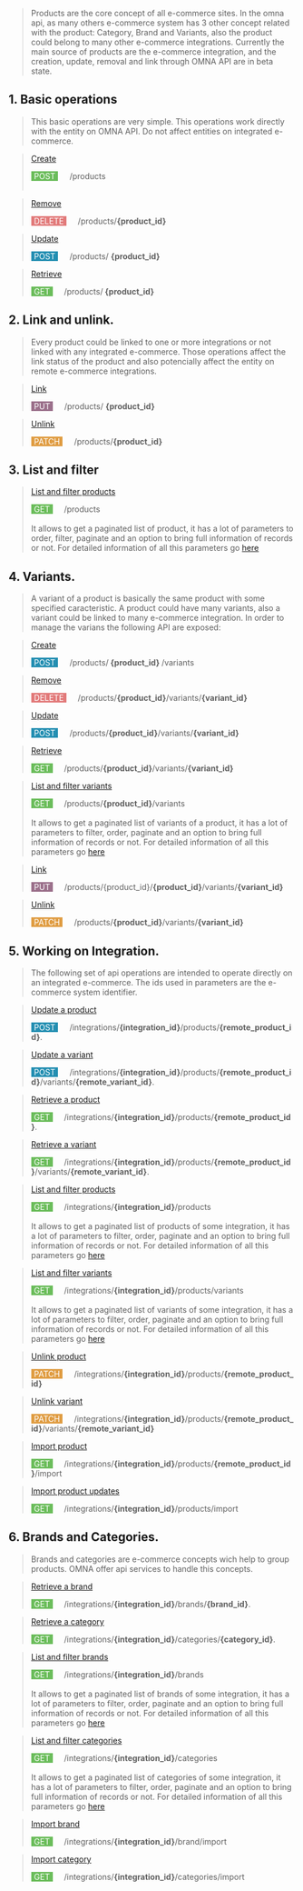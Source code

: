 > Products are the core concept of all e-commerce sites. In the omna api, as many others e-commerce system has 3 other concept related with the product:
Category, Brand and Variants, also the product could belong to many other e-commerce integrations. Currently the main source of products are the e-commerce integration, and the creation, update, removal and link through OMNA API are in beta state.

## 1. Basic operations

> This basic operations are very simple. This operations work directly with the entity on OMNA API. Do not affect entities on integrated e-commerce.

>[Create](//cenit-io.github.io/eCapi/api-spec/#operation/create_product_beta_)<div style="background-color:#6BBD5B; color:white; border:0px solid brown;border-radius:0px; float:left; padding-right: 5px; padding-left: 5px; margin-right:20px;"> POST </div> /products </br> </br> 

> [Remove](//cenit-io.github.io/eCapi/api-spec/#operation/delete_product_beta_) <div style="background-color:#E27A7A; color:white; border:0px solid brown;border-radius:0px; float:left; padding-right: 5px; padding-left: 5px; margin-right:20px;"> DELETE </div> /products/<b>{product_id}</b>

>[Update](//cenit-io.github.io/eCapi/api-spec/#operation/update_product_beta_) <div style="background-color:#248fB2; color:white; border:0px solid brown;border-radius:0px; float:left; padding-right: 5px; padding-left: 5px; margin-right:20px;"> POST </div> /products/ <b> {product_id} </b>

>[Retrieve](//cenit-io.github.io/eCapi/api-spec/#operation/get_product_beta_) <div style="background-color:#6BBD5B; color:white; border:0px solid brown;border-radius:0px; float:left; padding-right: 5px; padding-left: 5px; margin-right:20px;"> GET </div> /products/<b> {product_id} </b>

## 2. Link and unlink.

> Every product could be linked to one or more integrations or not linked with any integrated e-commerce. Those operations affect the link status of the product and also potencially affect the entity on remote e-commerce integrations.

>[Link](//cenit-io.github.io/eCapi/api-spec/#operation/#link_product_async_beta_)<div style="background-color:#9B708B; color:white; border:0px solid brown;border-radius:0px; float:left; padding-right: 5px; padding-left: 5px; margin-right:20px;"> PUT </div> /products/ <b>{product_id} </b>

>[Unlink](//cenit-io.github.io/eCapi/api-spec/#operation/#unlink_product_async_beta_)<div style="background-color:#E09D43; color:white; border:0px solid brown;border-radius:0px; float:left; padding-right: 5px; padding-left: 5px; margin-right:20px;"> PATCH </div> /products/<b>{product_id}</b>

## 3. List and filter
>[List and filter products](//cenit-io.github.io/eCapi/api-spec/#operation/get_products_beta_)<div style="background-color:#6BBD5B; color:white; border:0px solid brown;border-radius:0px; float:left; padding-right: 5px; padding-left: 5px; margin-right:20px;"> GET </div> /products </br></br>
It allows to get a paginated list of product, it has a lot of parameters to order, filter, paginate and an option to bring full information of records or not. For detailed information of all this parameters go [here](//cenit-io.github.io/eCapi/api-spec/#operation/get_products_beta_)

## 4. Variants.
>A variant of a product is basically the same product with some specified caracteristic. A product could have many variants, also a variant could be linked to many e-commerce integration. In order to manage the varians the following API are exposed:

>[Create](//cenit-io.github.io/eCapi/api-spec/#operation/create_variant_beta_)<div style="background-color:#248fB2; color:white; border:0px solid brown;border-radius:0px; float:left; padding-right: 5px; padding-left: 5px; margin-right:20px;"> POST </div> /products/<b> {product_id} </b>/variants 

>[Remove](//cenit-io.github.io/eCapi/api-spec/#operation/delete_variant_beta_)<div style="background-color:#E27A7A; color:white; border:0px solid brown;border-radius:0px; float:left; padding-right: 5px; padding-left: 5px; margin-right:20px;"> DELETE </div> /products/<b>{product_id}</b>/variants/<b>{variant_id}</b>

>[Update](//cenit-io.github.io/eCapi/api-spec/#operation/update_variant_beta_)<div style="background-color:#248fB2; color:white; border:0px solid brown;border-radius:0px; float:left; padding-right: 5px; padding-left: 5px; margin-right:20px;"> POST </div> /products/<b>{product_id}</b>/variants/<b>{variant_id}</b>	

>[Retrieve](//cenit-io.github.io/eCapi/api-spec/#operation/get_variant_beta_)
> <div style="background-color:#6BBD5B; color:white; border:0px solid brown;border-radius:0px; float:left; padding-right: 5px; padding-left: 5px; margin-right:20px;"> GET </div> /products/<b>{product_id}</b>/variants/<b>{variant_id}</b>

>[List and filter variants](//cenit-io.github.io/eCapi/api-spec/#operation/get_variants_beta_)<div style="background-color:#6BBD5B; color:white; border:0px solid brown;border-radius:0px; float:left; padding-right: 5px; padding-left: 5px; margin-right:20px;"> GET </div> /products/<b>{product_id}</b>/variants </br> </br> It allows to get a paginated list of variants of a product, it has a lot of parameters to filter, order, paginate and an option to bring full information of records or not. For detailed information of all this parameters go [here](//cenit-io.github.io/eCapi/api-spec/#operation/get_variants_beta_)

>[Link](//cenit-io.github.io/eCapi/api-spec/#operation/#link_variant_beta_) <div style="background-color:#9B708B; color:white; border:0px solid brown;border-radius:0px; float:left; padding-right: 5px; padding-left: 5px; margin-right:20px;"> PUT </div> /products/{product_id}/<b>{product_id}</b>/variants/<b>{variant_id}</b>

>[Unlink](//cenit-io.github.io/eCapi/api-spec/#operation/#unlink_variant_async_beta_)<div style="background-color:#E09D43; color:white; border:0px solid brown;border-radius:0px; float:left; padding-right: 5px; padding-left: 5px; margin-right:20px;"> PATCH </div> /products/<b>{product_id}</b>/variants/<b>{variant_id}</b>

## 5. Working on Integration.
> The following set of api operations are intended to operate directly on an integrated e-commerce. The ids used in parameters are the e-commerce system identifier.

>[Update a product](//cenit-io.github.io/eCapi/api-spec/#operation/#update_integration_product_beta_) <div style="background-color:#248fB2; color:white; border:0px solid brown;border-radius:0px; float:left; padding-right: 5px; padding-left: 5px; margin-right:20px;"> POST </div> /integrations/<b>{integration_id}</b>/products/<b>{remote_product_id}</b>. 

>[Update a variant](//cenit-io.github.io/eCapi/api-spec/#operation/#update_integration_variant_beta_) <div style="background-color:#248fB2; color:white; border:0px solid brown;border-radius:0px; float:left; padding-right: 5px; padding-left: 5px; margin-right:20px;"> POST </div> /integrations/<b>{integration_id}</b>/products/<b>{remote_product_id}</b>/variants/<b>{remote_variant_id}</b>. 

>[Retrieve a product](//cenit-io.github.io/eCapi/api-spec/#operation/#get_integration_product_beta_) <div style="background-color:#6BBD5B; color:white; border:0px solid brown;border-radius:0px; float:left; padding-right: 5px; padding-left: 5px; margin-right:20px;"> GET </div> /integrations/<b>{integration_id}</b>/products/<b>{remote_product_id}</b>.

>[Retrieve a variant](//cenit-io.github.io/eCapi/api-spec/#operation/#get_integration_variant_beta_) <div style="background-color:#6BBD5B; color:white; border:0px solid brown;border-radius:0px; float:left; padding-right: 5px; padding-left: 5px; margin-right:20px;"> GET </div> /integrations/<b>{integration_id}</b>/products/<b>{remote_product_id}</b>/variants/<b>{remote_variant_id}</b>.

>[List and filter products](//cenit-io.github.io/eCapi/api-spec/#operation/get_integration_products_beta_) <div style="background-color:#6BBD5B; color:white; border:0px solid brown;border-radius:0px; float:left; padding-right: 5px; padding-left: 5px; margin-right:20px;"> GET </div> /integrations/<b>{integration_id}</b>/products </br></br>
It allows to get a paginated list of products of some integration, it has a lot of parameters to filter, order, paginate and an option to bring full information of records or not. For detailed information of all this parameters go [here](//cenit-io.github.io/eCapi/api-spec/#operation/get_integration_products_beta_)

>[List and filter variants](//cenit-io.github.io/eCapi/api-spec/#operation/get_integration_variants_beta_) <div style="background-color:#6BBD5B; color:white; border:0px solid brown;border-radius:0px; float:left; padding-right: 5px; padding-left: 5px; margin-right:20px;"> GET </div> /integrations/<b>{integration_id}</b>/products/variants </br></br>
It allows to get a paginated list of variants of some integration, it has a lot of parameters to filter, order, paginate and an option to bring full information of records or not. For detailed information of all this parameters go [here](//cenit-io.github.io/eCapi/api-spec/#operation/get_integration_variants_beta_)

>[Unlink product](//cenit-io.github.io/eCapi/api-spec/#operation/#unlink_integration_product_async_beta_)<div style="background-color:#E09D43; color:white; border:0px solid brown;border-radius:0px; float:left; padding-right: 5px; padding-left: 5px; margin-right:20px;"> PATCH </div> /integrations/<b>{integration_id}</b>/products/<b>{remote_product_id}</b>

>[Unlink variant](//cenit-io.github.io/eCapi/api-spec/#operation/#unlink_integration_variant_async_beta_)<div style="background-color:#E09D43; color:white; border:0px solid brown;border-radius:0px; float:left; padding-right: 5px; padding-left: 5px; margin-right:20px;"> PATCH </div> /integrations/<b>{integration_id}</b>/products/<b>{remote_product_id}</b>/variants/<b>{remote_variant_id}</b>

>[Import product](//cenit-io.github.io/eCapi/api-spec/#operation/#import_integration_product_async_)<div style="background-color:#6BBD5B; color:white; border:0px solid brown;border-radius:0px; float:left; padding-right: 5px; padding-left: 5px; margin-right:20px;"> GET </div> /integrations/<b>{integration_id}</b>/products/<b>{remote_product_id}</b>/import

>[Import product updates](//cenit-io.github.io/eCapi/api-spec/#operation/#import_products_async_)<div style="background-color:#6BBD5B; color:white; border:0px solid brown;border-radius:0px; float:left; padding-right: 5px; padding-left: 5px; margin-right:20px;"> GET </div> /integrations/<b>{integration_id}</b>/products/import

## 6. Brands and Categories.
> Brands and categories are e-commerce concepts wich help to group products. OMNA offer api services to handle this concepts.

>[Retrieve a brand](//cenit-io.github.io/eCapi/api-spec/#operation/#get_brand) <div style="background-color:#6BBD5B; color:white; border:0px solid brown;border-radius:0px; float:left; padding-right: 5px; padding-left: 5px; margin-right:20px;"> GET </div> /integrations/<b>{integration_id}</b>/brands/<b>{brand_id}</b>.

>[Retrieve a category](//cenit-io.github.io/eCapi/api-spec/#operation/#get_category) <div style="background-color:#6BBD5B; color:white; border:0px solid brown;border-radius:0px; float:left; padding-right: 5px; padding-left: 5px; margin-right:20px;"> GET </div> /integrations/<b>{integration_id}</b>/categories/<b>{category_id}</b>.

>[List and filter brands](//cenit-io.github.io/eCapi/api-spec/#operation/get_integration_brands) <div style="background-color:#6BBD5B; color:white; border:0px solid brown;border-radius:0px; float:left; padding-right: 5px; padding-left: 5px; margin-right:20px;"> GET </div> /integrations/<b>{integration_id}</b>/brands</br></br>
It allows to get a paginated list of brands of some integration, it has a lot of parameters to filter, order, paginate and an option to bring full information of records or not. For detailed information of all this parameters go [here](//cenit-io.github.io/eCapi/api-spec/#operation/get_integration_brands)

>[List and filter categories](//cenit-io.github.io/eCapi/api-spec/#operation/get_integration_categories) <div style="background-color:#6BBD5B; color:white; border:0px solid brown;border-radius:0px; float:left; padding-right: 5px; padding-left: 5px; margin-right:20px;"> GET </div> /integrations/<b>{integration_id}</b>/categories</br></br>
It allows to get a paginated list of categories of some integration, it has a lot of parameters to filter, order, paginate and an option to bring full information of records or not. For detailed information of all this parameters go [here](//cenit-io.github.io/eCapi/api-spec/#operation/get_integration_categories)

>[Import brand](//cenit-io.github.io/eCapi/api-spec/#operation/#import_brands_async_)<div style="background-color:#6BBD5B; color:white; border:0px solid brown;border-radius:0px; float:left; padding-right: 5px; padding-left: 5px; margin-right:20px;"> GET </div> /integrations/<b>{integration_id}</b>/brand/import

>[Import category](//cenit-io.github.io/eCapi/api-spec/#operation/#import_categories_async_)<div style="background-color:#6BBD5B; color:white; border:0px solid brown;border-radius:0px; float:left; padding-right: 5px; padding-left: 5px; margin-right:20px;"> GET </div> /integrations/<b>{integration_id}</b>/categories/import